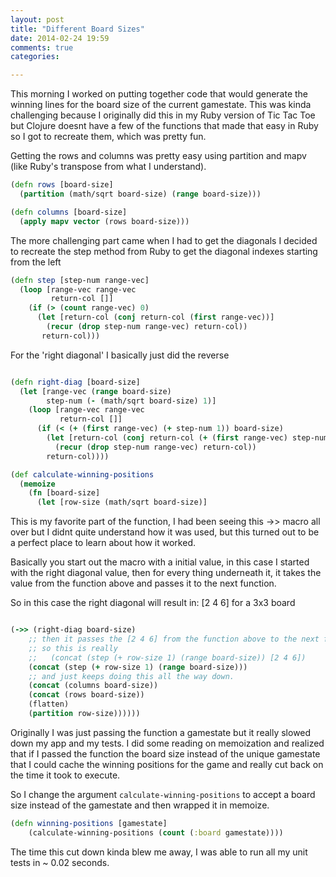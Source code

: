 ```yaml
---
layout: post
title: "Different Board Sizes"
date: 2014-02-24 19:59
comments: true
categories:

---
```


This morning I worked on putting together code that would generate the winning lines for the board size of the current gamestate. This was kinda challenging because I originally did this in my Ruby version of Tic Tac Toe but Clojure doesnt have a few of the functions that made that easy in Ruby so I got to recreate them, which was pretty fun. 

Getting the rows and columns was pretty easy
using partition and mapv (like Ruby's transpose from what I understand).

``` clojure
(defn rows [board-size]
  (partition (math/sqrt board-size) (range board-size)))

(defn columns [board-size]
  (apply mapv vector (rows board-size)))
```

The more challenging part came when I had to get the diagonals
I decided to recreate the step method from Ruby
to get the diagonal indexes starting from the left

``` clojure
(defn step [step-num range-vec]
  (loop [range-vec range-vec
         return-col []]
    (if (> (count range-vec) 0)
      (let [return-col (conj return-col (first range-vec))]
        (recur (drop step-num range-vec) return-col))
       return-col)))
```

For the 'right diagonal' I basically just did the reverse

``` clojure

(defn right-diag [board-size]
  (let [range-vec (range board-size)
        step-num (- (math/sqrt board-size) 1)]
    (loop [range-vec range-vec
           return-col []]
      (if (< (+ (first range-vec) (+ step-num 1)) board-size)
        (let [return-col (conj return-col (+ (first range-vec) step-num))]
          (recur (drop step-num range-vec) return-col))
        return-col))))

(def calculate-winning-positions
  (memoize
    (fn [board-size]
      (let [row-size (math/sqrt board-size)]
```

This is my favorite part of the function, 
  I had been seeing this ->> macro all over but I didnt quite understand
  how it was used, but this turned out to
  be a perfect place to learn about how it worked.

Basically you start out the macro with a initial value,
  in this case I started with the right diagonal value,
  then for every thing underneath it, it takes the value from the
  function above and passes it to the next function.

So in this case the right diagonal will result in:
[2 4 6] for a 3x3 board

``` clojure

(->> (right-diag board-size)
    ;; then it passes the [2 4 6] from the function above to the next function
    ;; so this is really
    ;;   (concat (step (+ row-size 1) (range board-size)) [2 4 6])
    (concat (step (+ row-size 1) (range board-size)))
    ;; and just keeps doing this all the way down.
    (concat (columns board-size))
    (concat (rows board-size))
    (flatten)
    (partition row-size))))))

```

Originally I was just passing the function a gamestate but it really slowed down my app and my tests.
I did some reading on memoization and realized that if I passed the function the board size instead of the unique gamestate that I could cache the winning positions for the game and really cut back on the time it took to execute.

So I change the argument `calculate-winning-positions` to accept a board size instead of the gamestate and then wrapped it in memoize.

``` clojure
(defn winning-positions [gamestate]
    (calculate-winning-positions (count (:board gamestate))))
```

The time this cut down kinda blew me away, I was able to run all my unit tests in ~ 0.02 seconds.
